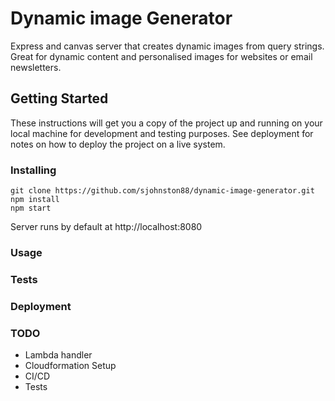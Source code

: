 # Dynamic image Generator

Express and canvas server that creates dynamic images from query strings. Great for dynamic content and personalised images for websites or email newsletters.

## Getting Started

These instructions will get you a copy of the project up and running on your local machine for development and testing purposes. See deployment for notes on how to deploy the project on a live system.

### Installing

```
git clone https://github.com/sjohnston88/dynamic-image-generator.git
npm install
npm start
```

Server runs by default at http://localhost:8080

### Usage

### Tests

### Deployment

### TODO

- Lambda handler
- Cloudformation Setup
- CI/CD
- Tests
